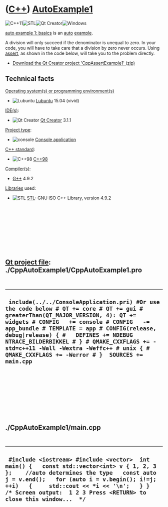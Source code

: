 # ([C++](Cpp.md)) [AutoExample1](CppAutoExample1.md)

![C++11](PicCpp11.png)![STL](PicStl.png)![Qt
Creator](PicQtCreator.png)![Windows](PicWindows.png)

[auto example 1: basics](CppAutoExample1.md) is an [auto](CppAuto.md)
[example](CppExample.md).

A division will only succeed if the denominator is unequal to zero. In
your code, you will have to take care that a division by zero never
occurs. Using [assert](CppAssert.md), as shown in the code below, will
take you to the problem directly.

-   [Download the Qt Creator project
    'CppAssertExample1' (zip)](CppAssertExample1.zip)

## Technical facts

[Operating system(s) or programming environment(s)](CppOs.md)

-   ![Lubuntu](PicLubuntu.png) [Lubuntu](CppLubuntu.md) 15.04 (vivid)

[IDE(s)](CppIde.md):

-   ![Qt Creator](PicQtCreator.png) [Qt Creator](CppQtCreator.md) 3.1.1

[Project type](CppQtProjectType.md):

-   ![console](PicConsole.png) [Console
    application](CppConsoleApplication.md)

[C++ standard](CppStandard.md):

-   ![C++98](PicCpp98.png) [C++98](Cpp98.md)

[Compiler(s)](CppCompiler.md):

-   [G++](CppGpp.md) 4.9.2

[Libraries](CppLibrary.md) used:

-   ![STL](PicStl.png) [STL](CppStl.md): GNU ISO C++ Library, version
    4.9.2

 

 

 

 

 

[Qt project file](CppQtProjectFile.md): ./CppAutoExample1/CppAutoExample1.pro
------------------------------------------------------------------------------

 

  -------------------------------------------------------------------------------------------------------------------------------------------------------------------------------------------------------------------------------------------------------------------------------------------------------------------------------------------------------------------------------------------------------------------
  ` include(../../ConsoleApplication.pri) #Or use the code below # QT += core # QT += gui # greaterThan(QT_MAJOR_VERSION, 4): QT += widgets # CONFIG   += console # CONFIG   -= app_bundle # TEMPLATE = app # CONFIG(release, debug|release) { #   DEFINES += NDEBUG NTRACE_BILDERBIKKEL # } # QMAKE_CXXFLAGS += -std=c++11 -Wall -Wextra -Weffc++ # unix { #   QMAKE_CXXFLAGS += -Werror # }  SOURCES += main.cpp`
  -------------------------------------------------------------------------------------------------------------------------------------------------------------------------------------------------------------------------------------------------------------------------------------------------------------------------------------------------------------------------------------------------------------------

 

 

 

 

 

./CppAutoExample1/main.cpp
--------------------------

 

  ----------------------------------------------------------------------------------------------------------------------------------------------------------------------------------------------------------------------------------------------------------------------------------------------------------
  ` #include <iostream> #include <vector>  int main() {   const std::vector<int> v { 1, 2, 3 };    //auto determines the type   const auto j = v.end();   for (auto i = v.begin(); i!=j; ++i)   {     std::cout << *i << '\n';   } }  /* Screen output:  1 2 3 Press <RETURN> to close this window...  */`
  ----------------------------------------------------------------------------------------------------------------------------------------------------------------------------------------------------------------------------------------------------------------------------------------------------------

